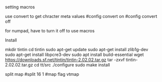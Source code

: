 setting macros

use convert to get chracter meta values
#config convert on
#config convert off

for numpad, have to turn it off to use macros

Install


mkdir tintin
cd tintin
sudo apt-get update
sudo apt-get install zlib1g-dev
sudo apt-get install libpcre3-dev
sudo apt install build-essential
wget https://downloads.sf.net/tintin/tintin-2.02.02.tar.gz
tar -zxvf tintin-2.02.02.tar.gz
cd tt/src
./configure
sudo make install


split map
#split 16 1
#map flag vtmap